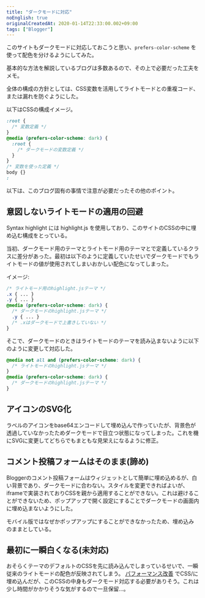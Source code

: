 ```yaml
---
title: "ダークモードに対応"
noEnglish: true
originalCreatedAt: 2020-01-14T22:33:00.002+09:00
tags: ["Blogger"]
---
```

このサイトもダークモードに対応しておこうと思い、`prefers-color-scheme` を使って配色を分けるようにしてみた。

基本的な方法を解説しているブログは多数あるので、その上で必要だった工夫をメモ。

全体の構成の方針としては、CSS変数を活用してライトモードとの重複コード、または漏れを防ぐようにした。

以下はCSSの構成イメージ。
<!--more-->

```css
:root {
  /* 変数定義 */
}
@media (prefers-color-scheme: dark) {
  :root {
    /* ダークモードの変数定義 */
  }
}
/* 変数を使った定義 */
body {}
:
```

以下は、このブログ固有の事情で注意が必要だったその他のポイント。

## 意図しないライトモードの適用の回避

Syntax highlight には highlight.js を使用しており、このサイトのCSSの中に埋め込む構成をとっている。

当初、ダークモード用のテーマとライトモード用のテーマとで定義しているクラスに差分があった。最初は以下のように定義していたせいでダークモードでもライトモードの値が使用されてしまいおかしい配色になってしまった。

イメージ:

```css
/* ライトモード用のhighlight.jsテーマ */
.x { ... }
.y { ... }
@media (prefers-color-scheme: dark) {
  /* ダークモードのhighlight.jsテーマ */
  .y { ... }
  /* .xはダークモードで上書きしていない */
}
```

そこで、ダークモードのときはライトモードのテーマを読み込まないように以下のように変更して対応した。

```css
@media not all and (prefers-color-scheme: dark) {
  /* ライトモードのhighlight.jsテーマ */
}
@media (prefers-color-scheme: dark) {
  /* ダークモードのhighlight.jsテーマ */
}
```

## アイコンのSVG化

ラベルのアイコンをbase64エンコードして埋め込んで作っていたが、背景色が透過していなかったためダークモードで目立つ状態になってしまった。これを機にSVGに変更してどちらでもまともな見栄えになるように修正。

## コメント投稿フォームはそのまま(諦め)

Bloggerのコメント投稿フォームはウィジェットとして簡単に埋め込めるが、白い背景であり、ダークモードに合わない。スタイルを変更できればよいが、iframeで実装されておりCSSを親から適用することができない。これは避けることができないため、ポップアップで開く設定にすることでダークモードの画面内に埋め込まないようにした。

モバイル版ではなぜかポップアップにすることができなかったため、埋め込みのままとしている。

## 最初に一瞬白くなる(未対応)

おそらくテーマのデフォルトのCSSを先に読み込んでしまっているせいで、一瞬従来のライトモードの配色が反映されてしまう。 [パフォーマンス改善](/ja/post/2020/01/blogger-accessibility-performance.html) でCSS/に埋め込んだが、このCSSの中身もダークモード対応する必要がありそう。これは少し時間がかかりそうな気がするので一旦保留…。
